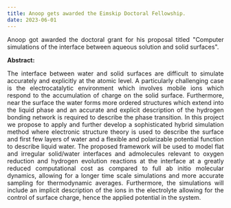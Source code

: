 ```yaml
---
title: Anoop gets awarded the Eimskip Doctoral Fellowship.
date: 2023-06-01
---
```


<div style="text-align: justify"> Anoop got awarded the doctoral grant for his proposal titled "Computer simulations of the interface between aqueous solution and solid surfaces".</div>

<!--more-->
**Abstract:** <div style="text-align: justify">  The interface between water and solid surfaces are difficult to simulate accurately and explicitly at the atomic level. A particularly challenging case is the electrocatalytic environment which involves mobile ions which respond to the accumulation of charge on the solid surface. Furthermore, near the surface the water forms more ordered structures which extend into the liquid phase and an accurate and explicit description of the hydrogen bonding network is required to describe the phase transition. In this project we propose to apply and further develop a sophisticated hybrid simulation method where electronic structure theory is used to describe the surface and first few layers of water and a flexible and polarizable potential function to describe liquid water. The proposed framework will be used to model flat and irregular solid/water interfaces and admolecules relevant to
oxygen reduction and hydrogen evolution reactions at the interface at a greatly reduced computational cost as compared to full ab initio molecular dynamics, allowing for a longer time scale simulations and more accurate sampling for thermodynamic averages. Furthermore, the simulations will include an implicit description of the ions in the electrolyte allowing for the control of surface charge, hence the applied potential in the system.</div>